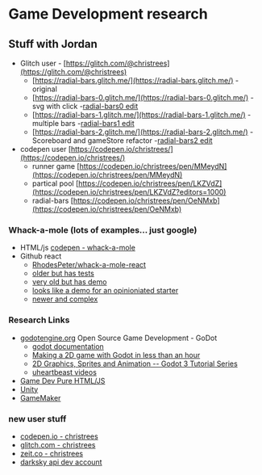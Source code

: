 # Game Development research

## Stuff with Jordan
- Glitch user - [https://glitch.com/@christrees](https://glitch.com/@christrees)
  - [https://radial-bars.glitch.me/](https://radial-bars.glitch.me/) - original
  - [https://radial-bars-0.glitch.me/](https://radial-bars-0.glitch.me/) - svg with click
    -[radial-bars0 edit](https://glitch.com/edit/#!/radial-bars-0?path=README.md:1:0)
  - [https://radial-bars-1.glitch.me/](https://radial-bars-1.glitch.me/) - multiple bars
    -[radial-bars1 edit](https://glitch.com/edit/#!/radial-bars-1?path=README.md:1:0)
  - [https://radial-bars-2.glitch.me/](https://radial-bars-2.glitch.me/) - Scoreboard and gameStore refactor
    -[radial-bars2 edit](https://glitch.com/edit/#!/radial-bars-2?path=README.md:1:0)
- codepen user [https://codepen.io/christrees/](https://codepen.io/christrees/)
  - runner game [https://codepen.io/christrees/pen/MMeydN](https://codepen.io/christrees/pen/MMeydN)
  - partical pool [https://codepen.io/christrees/pen/LKZVdZ](https://codepen.io/christrees/pen/LKZVdZ?editors=1000)
  - radial-bars [https://codepen.io/christrees/pen/OeNMxb](https://codepen.io/christrees/pen/OeNMxb)

### Whack-a-mole (lots of examples... just google)
- HTML/js [codepen - whack-a-mole](https://codepen.io/michaelwhyte/pen/jydNeJ)
- Github react
  - [RhodesPeter/whack-a-mole-react](https://github.com/RhodesPeter/whack-a-mole-react)
  - [older but has tests](https://github.com/murirene/WhackAMole)
  - [very old but has demo](https://github.com/dragulceo/react-whack-a-mole)
  - [looks like a demo for an opinioniated starter](https://github.com/benbek/whack-a-mole)
  - [newer and complex](https://github.com/vhlongon/react-whack-a-mole)

### Research Links
- [godotengine.org](https://godotengine.org/) Open Source Game Development - GoDot
  - [godot documentation](http://docs.godotengine.org/en/3.1/#)
  - [Making a 2D game with Godot in less than an hour](https://www.youtube.com/watch?v=xQIaRSXh4ic)
  - [2D Graphics, Sprites and Animation -- Godot 3 Tutorial Series](https://www.youtube.com/watch?v=Ok3fIQstvLw)
  - [uheartbeast videos](https://www.youtube.com/user/uheartbeast/playlists)
- [Game Dev Pure HTML/JS](https://www.youtube.com/channel/UCdS3ojA8RL8t1r18Gj1cl6w)
- [Unity](https://unity.com/)
- [GameMaker](https://www.yoyogames.com/get)

### new user stuff
- [codepen.io - christrees](https://codepen.io/christrees/)
- [glitch.com - christrees](https://glitch.com/@christrees)
- [zeit.co - christrees](https://zeit.co/christrees)
- [darksky api dev account](https://darksky.net/dev/account)

